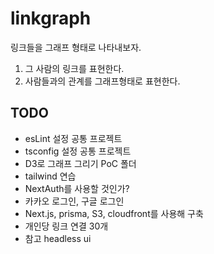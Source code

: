 # linkgraph

링크들을 그래프 형태로 나타내보자.

1. 그 사람의 링크를 표현한다.
2. 사람들과의 관계를 그래프형태로 표현한다.

## TODO

- esLint 설정 공통 프로젝트
- tsconfig 설정 공통 프로젝트
- D3로 그래프 그리기 PoC 폴더
- tailwind 연습
- NextAuth를 사용할 것인가?
- 카카오 로그인, 구글 로그인
- Next.js, prisma, S3, cloudfront를 사용해 구축
- 개인당 링크 연결 30개
- 참고 headless ui
